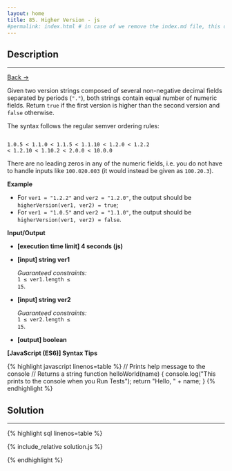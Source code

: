 ```yaml
---
layout: home
title: 85. Higher Version - js
#permalink: index.html # in case of we remove the index.md file, this doc will be the index page
---
```


<div class="row">
<div class="columnStmt" markdown="1">

## Description

---

[Back -> ](../README.md)

Given two version strings composed of several non-negative decimal fields separated by periods (<code>"."</code>), both strings contain equal number of numeric fields. Return <code>true</code> if the first version is higher than the second version and <code>false</code> otherwise.

The syntax follows the regular semver ordering rules:

<code>
1.0.5 < 1.1.0 < 1.1.5 < 1.1.10 < 1.2.0 < 1.2.2
< 1.2.10 < 1.10.2 < 2.0.0 < 10.0.0
</code>

There are no leading zeros in any of the numeric fields, i.e. you do not have to handle inputs like <code>100.020.003</code> (it would instead be given as <code>100.20.3</code>).

**Example**

- For <code>ver1 = "1.2.2"</code> and <code>ver2 = "1.2.0"</code>, the output should be
<code>higherVersion(ver1, ver2) = true</code>;
- For <code>ver1 = "1.0.5"</code> and <code>ver2 = "1.1.0"</code>, the output should be
<code>higherVersion(ver1, ver2) = false</code>.

**Input/Output**

- **[execution time limit] 4 seconds (js)**

- **[input] string ver1**

  _Guaranteed constraints:_<br>
  <code>1 ≤ ver1.length ≤ 15</code>.

- **[input] string ver2**

  _Guaranteed constraints:_<br>
  <code>1 ≤ ver2.length ≤ 15</code>.

- **[output] boolean**

**[JavaScript (ES6)] Syntax Tips**

{% highlight javascript linenos=table %}
// Prints help message to the console
// Returns a string
function helloWorld(name) {
console.log("This prints to the console when you Run Tests");
return "Hello, " + name;
}
{% endhighlight %}

</div>
<div class="columnSol" markdown="1">

## Solution

---

{% highlight sql linenos=table %}

{% include_relative solution.js %}

{% endhighlight %}

</div>
</div>
